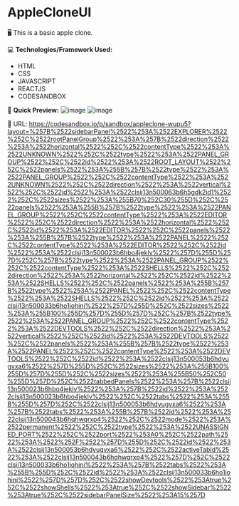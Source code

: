# AppleCloneUI
🖥️ This is a basic apple clone.

💻 **Technologies/Framework Used:**
- HTML
- CSS
- JAVASCRIPT
- REACTJS 
- CODESANDBOX

📸 **Quick Preview:**
![image](https://github.com/mujtabahumayon/AppleCloneUI/assets/37635862/4a32f680-2526-45a2-927a-40b942959d72)
![image](https://github.com/mujtabahumayon/AppleCloneUI/assets/37635862/aa899a31-95e8-4b94-8524-19643f32115d)



🔗 URL: https://codesandbox.io/p/sandbox/appleclone-wupu5?layout=%257B%2522sidebarPanel%2522%253A%2522EXPLORER%2522%252C%2522rootPanelGroup%2522%253A%257B%2522direction%2522%253A%2522horizontal%2522%252C%2522contentType%2522%253A%2522UNKNOWN%2522%252C%2522type%2522%253A%2522PANEL_GROUP%2522%252C%2522id%2522%253A%2522ROOT_LAYOUT%2522%252C%2522panels%2522%253A%255B%257B%2522type%2522%253A%2522PANEL_GROUP%2522%252C%2522contentType%2522%253A%2522UNKNOWN%2522%252C%2522direction%2522%253A%2522vertical%2522%252C%2522id%2522%253A%2522clsij13n500063b6h5gdk2id1%2522%252C%2522sizes%2522%253A%255B70%252C30%255D%252C%2522panels%2522%253A%255B%257B%2522type%2522%253A%2522PANEL_GROUP%2522%252C%2522contentType%2522%253A%2522EDITOR%2522%252C%2522direction%2522%253A%2522horizontal%2522%252C%2522id%2522%253A%2522EDITOR%2522%252C%2522panels%2522%253A%255B%257B%2522type%2522%253A%2522PANEL%2522%252C%2522contentType%2522%253A%2522EDITOR%2522%252C%2522id%2522%253A%2522clsij13n500023b6hbo4jeklv%2522%257D%255D%257D%252C%257B%2522type%2522%253A%2522PANEL_GROUP%2522%252C%2522contentType%2522%253A%2522SHELLS%2522%252C%2522direction%2522%253A%2522horizontal%2522%252C%2522id%2522%253A%2522SHELLS%2522%252C%2522panels%2522%253A%255B%257B%2522type%2522%253A%2522PANEL%2522%252C%2522contentType%2522%253A%2522SHELLS%2522%252C%2522id%2522%253A%2522clsij13n500033b6ho1iohini%2522%257D%255D%252C%2522sizes%2522%253A%255B100%255D%257D%255D%257D%252C%257B%2522type%2522%253A%2522PANEL_GROUP%2522%252C%2522contentType%2522%253A%2522DEVTOOLS%2522%252C%2522direction%2522%253A%2522vertical%2522%252C%2522id%2522%253A%2522DEVTOOLS%2522%252C%2522panels%2522%253A%255B%257B%2522type%2522%253A%2522PANEL%2522%252C%2522contentType%2522%253A%2522DEVTOOLS%2522%252C%2522id%2522%253A%2522clsij13n500053b6hdyugvxa6%2522%257D%255D%252C%2522sizes%2522%253A%255B100%255D%257D%255D%252C%2522sizes%2522%253A%255B50%252C50%255D%257D%252C%2522tabbedPanels%2522%253A%257B%2522clsij13n500023b6hbo4jeklv%2522%253A%257B%2522id%2522%253A%2522clsij13n500023b6hbo4jeklv%2522%252C%2522tabs%2522%253A%255B%255D%257D%252C%2522clsij13n500053b6hdyugvxa6%2522%253A%257B%2522tabs%2522%253A%255B%257B%2522id%2522%253A%2522clsij13n500043b6hqhwqrxp4%2522%252C%2522mode%2522%253A%2522permanent%2522%252C%2522type%2522%253A%2522UNASSIGNED_PORT%2522%252C%2522port%2522%253A0%252C%2522path%2522%253A%2522%252F%2522%257D%255D%252C%2522id%2522%253A%2522clsij13n500053b6hdyugvxa6%2522%252C%2522activeTabId%2522%253A%2522clsij13n500043b6hqhwqrxp4%2522%257D%252C%2522clsij13n500033b6ho1iohini%2522%253A%257B%2522tabs%2522%253A%255B%255D%252C%2522id%2522%253A%2522clsij13n500033b6ho1iohini%2522%257D%257D%252C%2522showDevtools%2522%253Atrue%252C%2522showShells%2522%253Atrue%252C%2522showSidebar%2522%253Atrue%252C%2522sidebarPanelSize%2522%253A15%257D

